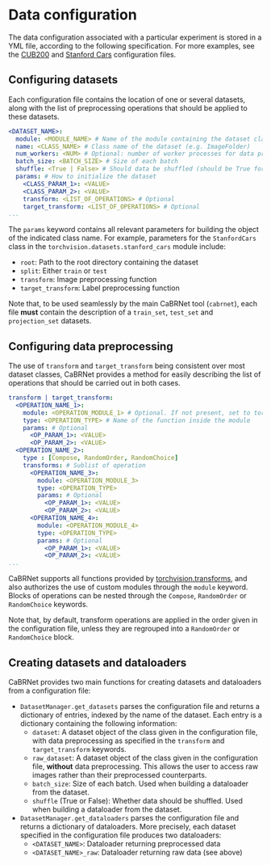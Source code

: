 # Data configuration
The data configuration associated with a particular experiment is stored in a YML file, according to the following specification.
For more examples, see the [CUB200](https://github.com/aiser-team/cabrnet/blob/master/configs/prototree/cub200/dataset.yml) and 
[Stanford Cars](https://github.com/aiser-team/cabrnet/blob/master/configs/prototree/stanford_cars/dataset.yml) configuration files.

## Configuring datasets 
Each configuration file contains the location of one or several datasets, along with the list of 
preprocessing operations that should be applied to these datasets.

```yaml
<DATASET_NAME>:
  module: <MODULE_NAME> # Name of the module containing the dataset class (e.g. torchvision.datasets) 
  name: <CLASS_NAME> # Class name of the dataset (e.g. ImageFolder)
  num_workers: <NUM> # Optional: number of worker processes for data preprocessing 
  batch_size: <BATCH_SIZE> # Size of each batch
  shuffle: <True | False> # Should data be shuffled (should be True for train_set)
  params: # How to initialize the dataset
    <CLASS_PARAM_1>: <VALUE>
    <CLASS_PARAM_2>: <VALUE>
    transform: <LIST_OF_OPERATIONS> # Optional
    target_transform: <LIST_OF_OPERATIONS> # Optional
...
```
The `params` keyword contains all relevant parameters for building the object of the indicated class name.
For example, parameters for the `StanfordCars` class in the `torchvision.datasets.stanford_cars` module include:

- `root`: Path to the root directory containing the dataset
- `split`: Either `train` or `test`
- `transform`: Image preprocessing function
- `target_transform`: Label preprocessing function

Note that, to be used seamlessly by the main CaBRNet tool (`cabrnet`), 
each file **must** contain the description of a `train_set`, `test_set` and `projection_set` datasets.

## Configuring data preprocessing
The use of `transform` and `target_transform` being consistent over most dataset classes, CaBRNet provides a method for
easily describing the list of operations that should be carried out in both cases.

```yaml
transform | target_transform:
  <OPERATION_NAME_1>:
    module: <OPERATION_MODULE_1> # Optional. If not present, set to torchvision.transforms
    type: <OPERATION_TYPE> # Name of the function inside the module 
    params: # Optional
      <OP_PARAM_1>: <VALUE>
      <OP_PARAM_2>: <VALUE>
  <OPERATION_NAME_2>:
    type : [Compose, RandomOrder, RandomChoice]
    transforms: # Sublist of operation
      <OPERATION_NAME_3>:
        module: <OPERATION_MODULE_3>
        type: <OPERATION_TYPE> 
        params: # Optional
          <OP_PARAM_1>: <VALUE>
          <OP_PARAM_2>: <VALUE>
      <OPERATION_NAME_4>:
        module: <OPERATION_MODULE_4>
        type: <OPERATION_TYPE> 
        params: # Optional
          <OP_PARAM_1>: <VALUE>
          <OP_PARAM_2>: <VALUE>
...
```
CaBRNet supports all functions provided by [torchvision.transforms](https://pytorch.org/vision/stable/transforms.html),
and also authorizes the use of custom modules through the `module` keyword. 
Blocks of operations can be nested through the `Compose`, `RandomOrder` or `RandomChoice` keywords. 

Note that, by default, transform operations are applied in the order given in the configuration file, 
unless they are regrouped into a `RandomOrder` or `RandomChoice` block.

## Creating datasets and dataloaders
CaBRNet provides two main functions for creating datasets and dataloaders from a configuration file:

- `DatasetManager.get_datasets` parses the configuration file and returns a dictionary of entries, indexed by the name of the 
dataset. Each entry is a dictionary containing the following information:
    - `dataset`: A dataset object of the class given in the configuration file, with data preprocessing as specified in 
the `transform` and `target_transform` keywords.
    - `raw_dataset`: A dataset object of the class given in the configuration file, **without** data preprocessing. 
This allows the user to access raw images rather than their preprocessed counterparts.
    - `batch_size`: Size of each batch. Used when building a dataloader from the dataset.
    - `shuffle` (True or False): Whether data should be shuffled. Used when building a dataloader from the dataset.
- `DatasetManager.get_dataloaders` parses the configuration file and returns a dictionary of dataloaders. 
More precisely, each dataset specified in the configuration file produces two dataloaders:
    - `<DATASET_NAME>`: Dataloader returning preprocessed data
    - `<DATASET_NAME>_raw`: Dataloader returning raw data (see above)

